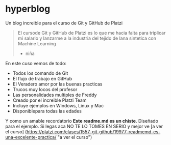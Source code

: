 # hyperblog
Un blog increible para el curso de Git y GitHub de Platzi
>El cursode Git y GitHub de Platzi es lo que me hacia falta para triplicar  mi salario y lanzarme a la industria del tejido de lana sintetica con Machine Learning
> - niña

En este cuso vemos de todo:
* Todos los comando de Git
* El flujo de trabajo en GitHub
* El Veradero amor por las buenas practicas
* Trucos muy locos del profesor
* Las personalidades multiples de Freddy
* Creado por el increible Platzi Team
* Incluye ejemplos en Windows, Linux y Mac
* Disponiblepara todas las edades
    
Y como un amable recordatorio **Este readme.md es un chiste**. Diseñado para el ejemplo. Si legas aca NO TE LO TOMES EN SERIO y mejor ve [a ver el curso] (https://platzi.com/clases/1557-git-github/19977-readmemd-es-una-excelente-practica/ "a ver el curso")
